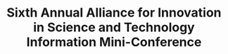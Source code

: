 ---
dateStart: 2005-05-25
dateEnd: 2005-05-26
title: "Sixth Annual Alliance for Innovation in Science and Technology Information Mini-Conference"
venue: "Sixth Annual Alliance for Innovation in Science and Technology Information Mini-Conference"
organizer: "Peter A. Hook"
credit:
city: Santa Fe
state: NM
country: USA
pdfLink:
venueImages:
---